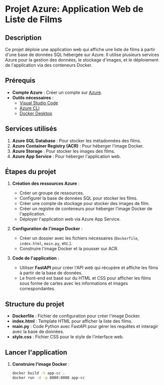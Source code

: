 # Projet Azure: Application Web de Liste de Films

## Description
Ce projet déploie une application web qui affiche une liste de films à partir d'une base de données SQL hébergée sur Azure. Il utilise plusieurs services Azure pour la gestion des données, le stockage d'images, et le déploiement de l'application via des conteneurs Docker.

## Prérequis
- **Compte Azure** : Créer un compte sur [Azure](https://azure.microsoft.com/fr-fr/free/).
- **Outils nécessaires** :
  - [Visual Studio Code](https://code.visualstudio.com/)
  - [Azure CLI](https://learn.microsoft.com/fr-fr/cli/azure/)
  - [Docker Desktop](https://www.docker.com/products/docker-desktop/)

## Services utilisés
1. **Azure SQL Database** : Pour stocker les métadonnées des films.
2. **Azure Container Registry (ACR)** : Pour héberger l'image Docker.
3. **Azure Storage** : Pour stocker les images des films.
4. **Azure App Service** : Pour héberger l'application web.

## Étapes du projet
1. **Création des ressources Azure** :
   - Créer un groupe de ressources.
   - Configurer la base de données SQL pour stocker les films.
   - Créer une compte de stockage pour stocker des images de film.
   - Créer un registre de conteneurs pour héberger l'image Docker de l'application.
   - Déployer l'application web via Azure App Service.

2. **Configuration de l'image Docker** :
   - Créer un dossier avec les fichiers nécessaires (`Dockerfile`, `index.html`, `main.py`, etc.).
   - Construire l'image Docker et la pousser sur ACR.

3. **Code de l'application** :
   - Utiliser **FastAPI** pour créer l'API web qui récupère et affiche les films à partir de la base de données.
   - Le front-end est basé sur du HTML et CSS pour afficher les films sous forme de cartes avec les informations et images correspondantes.

## Structure du projet
- **Dockerfile** : Fichier de configuration pour créer l'image Docker.
- **index.html** : Template HTML pour afficher la liste des films.
- **main.py** : Code Python avec FastAPI pour gérer les requêtes et interagir avec la base de données.
- **style.css** : Fichier CSS pour le style de l'interface web.

## Lancer l'application
1. **Construire l'image Docker** :
   ```bash
   docker build -t app-cc .
   docker run -d -p 8080:8080 app-cc
